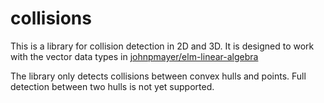 # collisions

This is a library for collision detection in 2D and 3D. It is designed to work with the
vector data types in
[johnpmayer/elm-linear-algebra](http://package.elm-lang.org/packages/johnpmayer/elm-linear-algebra/2.0.2)

The library only detects collisions between convex hulls and points. Full detection between two hulls is not yet supported.